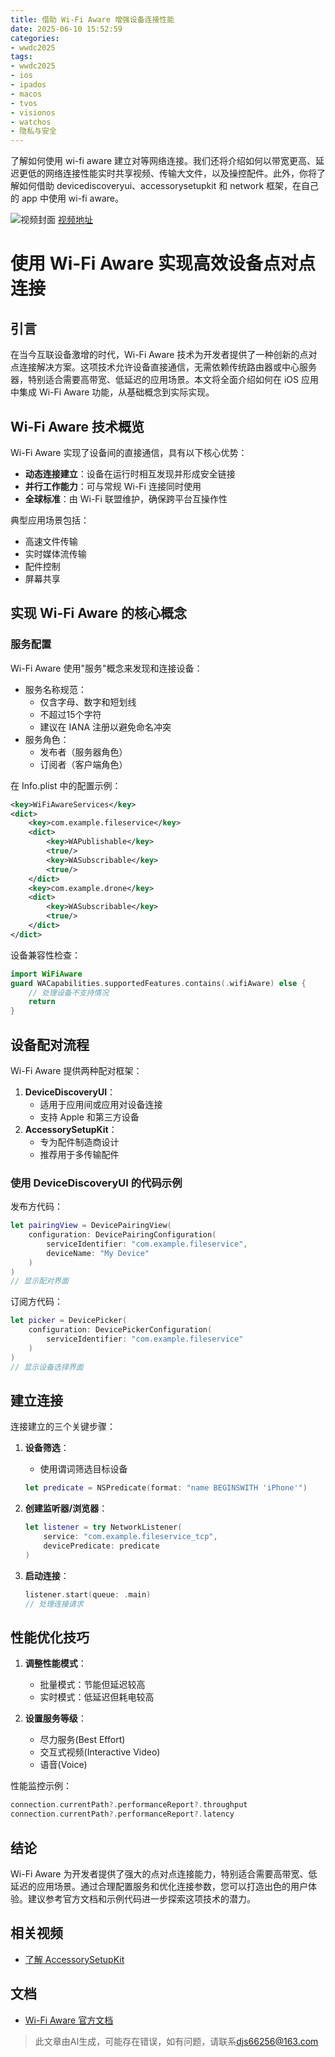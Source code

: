 ```yaml
---
title: 借助 Wi-Fi Aware 增强设备连接性能
date: 2025-06-10 15:52:59
categories:
- wwdc2025
tags:
- wwdc2025
- ios
- ipados
- macos
- tvos
- visionos
- watchos
- 隐私与安全
---
```

了解如何使用 wi-fi aware 建立对等网络连接。我们还将介绍如何以带宽更高、延迟更低的网络连接性能实时共享视频、传输大文件，以及操控配件。此外，你将了解如何借助 devicediscoveryui、accessorysetupkit 和 network 框架，在自己的 app 中使用 wi-fi aware。
<!--more-->

![视频封面](https://devimages-cdn.apple.com/wwdc-services/images/3055294D-836B-4513-B7B0-0BC5666246B0/9922/9922_wide_250x141_2x.jpg)
[视频地址](https://developer.apple.com/cn/videos/play/wwdc2025/228/)

# 使用 Wi-Fi Aware 实现高效设备点对点连接

## 引言
在当今互联设备激增的时代，Wi-Fi Aware 技术为开发者提供了一种创新的点对点连接解决方案。这项技术允许设备直接通信，无需依赖传统路由器或中心服务器，特别适合需要高带宽、低延迟的应用场景。本文将全面介绍如何在 iOS 应用中集成 Wi-Fi Aware 功能，从基础概念到实际实现。

## Wi-Fi Aware 技术概览
Wi-Fi Aware 实现了设备间的直接通信，具有以下核心优势：
- **动态连接建立**：设备在运行时相互发现并形成安全链接
- **并行工作能力**：可与常规 Wi-Fi 连接同时使用
- **全球标准**：由 Wi-Fi 联盟维护，确保跨平台互操作性

典型应用场景包括：
- 高速文件传输
- 实时媒体流传输
- 配件控制
- 屏幕共享

## 实现 Wi-Fi Aware 的核心概念
### 服务配置
Wi-Fi Aware 使用"服务"概念来发现和连接设备：
- 服务名称规范：
  - 仅含字母、数字和短划线
  - 不超过15个字符
  - 建议在 IANA 注册以避免命名冲突
- 服务角色：
  - 发布者（服务器角色）
  - 订阅者（客户端角色）

在 Info.plist 中的配置示例：
```xml
<key>WiFiAwareServices</key>
<dict>
    <key>com.example.fileservice</key>
    <dict>
        <key>WAPublishable</key>
        <true/>
        <key>WASubscribable</key>
        <true/>
    </dict>
    <key>com.example.drone</key>
    <dict>
        <key>WASubscribable</key>
        <true/>
    </dict>
</dict>
```

设备兼容性检查：
```swift
import WiFiAware
guard WACapabilities.supportedFeatures.contains(.wifiAware) else { 
    // 处理设备不支持情况
    return 
}
```

## 设备配对流程
Wi-Fi Aware 提供两种配对框架：
1. **DeviceDiscoveryUI**：
   - 适用于应用间或应用对设备连接
   - 支持 Apple 和第三方设备
2. **AccessorySetupKit**：
   - 专为配件制造商设计
   - 推荐用于多传输配件

### 使用 DeviceDiscoveryUI 的代码示例
发布方代码：
```swift
let pairingView = DevicePairingView(
    configuration: DevicePairingConfiguration(
        serviceIdentifier: "com.example.fileservice",
        deviceName: "My Device"
    )
)
// 显示配对界面
```

订阅方代码：
```swift
let picker = DevicePicker(
    configuration: DevicePickerConfiguration(
        serviceIdentifier: "com.example.fileservice"
    )
)
// 显示设备选择界面
```

## 建立连接
连接建立的三个关键步骤：

1. **设备筛选**：
   - 使用谓词筛选目标设备
   ```swift
   let predicate = NSPredicate(format: "name BEGINSWITH 'iPhone'")
   ```

2. **创建监听器/浏览器**：
   ```swift
   let listener = try NetworkListener(
       service: "com.example.fileservice_tcp",
       devicePredicate: predicate
   )
   ```

3. **启动连接**：
   ```swift
   listener.start(queue: .main)
   // 处理连接请求
   ```

## 性能优化技巧
1. **调整性能模式**：
   - 批量模式：节能但延迟较高
   - 实时模式：低延迟但耗电较高

2. **设置服务等级**：
   - 尽力服务(Best Effort)
   - 交互式视频(Interactive Video)
   - 语音(Voice)

性能监控示例：
```swift
connection.currentPath?.performanceReport?.throughput
connection.currentPath?.performanceReport?.latency
```

## 结论
Wi-Fi Aware 为开发者提供了强大的点对点连接能力，特别适合需要高带宽、低延迟的应用场景。通过合理配置服务和优化连接参数，您可以打造出色的用户体验。建议参考官方文档和示例代码进一步探索这项技术的潜力。

## 相关视频
- [了解 AccessorySetupKit](https://developer.apple.com/videos/play/wwdc2024/10203)

## 文档
- [Wi-Fi Aware 官方文档](https://developer.apple.com/documentation/WiFiAware)
> 此文章由AI生成，可能存在错误，如有问题，请联系[djs66256@163.com](djs66256@163.com)